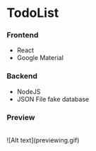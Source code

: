 # TodoList


### Frontend
- React
- Google Material

### Backend
- NodeJS
- JSON File fake database

### Preview
<br/>
![Alt text](previewing.gif)
<br/>
